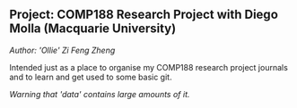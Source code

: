 ## Project: COMP188 Research Project with Diego Molla (Macquarie University)
_Author: 'Ollie' Zi Feng Zheng_

Intended just as a place to organise my COMP188 research project journals and to learn and get used to some basic git.

_Warning that 'data' contains large amounts of it._
